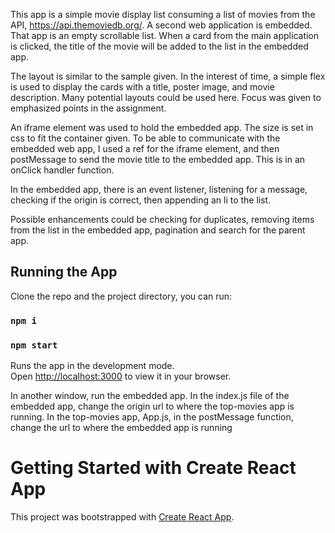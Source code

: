 This app is a simple movie display list consuming a list of movies from the API, https://api.themoviedb.org/. A second web application is embedded. That app is an empty scrollable list. When a card from the main application is clicked, the title of the movie will be added to the list in the embedded app.

The layout is similar to the sample given. In the interest of time, a simple flex is used to display the cards with a title, poster image, and movie description. Many potential layouts could be used here. Focus was given to emphasized points in the assignment.

An iframe element was used to hold the embedded app. The size is set in css to fit the container given. To be able to communicate with the embedded web app, I used a ref for the iframe element, and then postMessage to send the movie title to the embedded app. This is in an onClick handler function.

In the embedded app, there is an event listener, listening for a message, checking if the origin is correct, then appending an li to the list. 

Possible enhancements could be checking for duplicates, removing items from the list in the embedded app, pagination and search for the parent app.

## Running the App

Clone the repo and the project directory, you can run:

### `npm i`

### `npm start`

Runs the app in the development mode.\
Open [http://localhost:3000](http://localhost:3000) to view it in your browser.

In another window, run the embedded app.
In the index.js file of the embedded app, change the origin url to where the top-movies app is running.
In the top-movies app, App.js, in the postMessage function, change the url to where the embedded app is running


# Getting Started with Create React App

This project was bootstrapped with [Create React App](https://github.com/facebook/create-react-app).